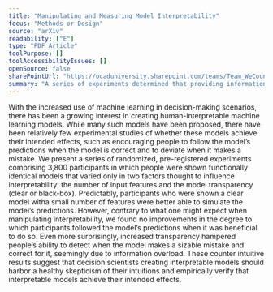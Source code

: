 ```yaml
---
title: "Manipulating and Measuring Model Interpretability"
focus: "Methods or Design"
source: "arXiv"
readability: ["E"]
type: "PDF Article"
toolPurpose: []
toolAccessibilityIssues: []
openSource: false
sharePointUrl: "https://ocaduniversity.sharepoint.com/teams/Team_WeCount/Shared%20Documents/Resources%20and%20Tools/Literature%20(curated)/Manipulating%20and%20Measuring%20Model%20Interpretability.pdf"
summary: "A series of experiments determined that providing information to participants meant to increase interpretability of decision-making models had negligible and detrimental effects, suggesting more rigorous work needs to be done to improve interpretability of models. "
---
```

With the increased use of machine learning in decision-making scenarios, there has been a growing interest in creating human-interpretable machine learning models. While many such models have been proposed, there have been relatively few experimental studies of whether these models achieve their intended effects, such as encouraging people to follow the model’s predictions when the model is correct and to deviate when it makes a mistake. We present a series of randomized, pre-registered experiments comprising 3,800 participants in which people were shown functionally identical models that varied only in two factors thought to influence interpretability: the number of input features and the model transparency (clear or black-box). Predictably, participants who were shown a clear model witha small number of features were better able to simulate the model’s predictions. However, contrary to what one might expect when manipulating interpretability, we found no improvements in the degree to which participants followed the model’s predictions when it was beneficial to do so. Even more surprisingly, increased transparency hampered people’s ability to detect when the model makes a sizable mistake and correct for it, seemingly due to information overload. These counter intuitive results suggest that decision scientists creating interpretable models should harbor a healthy skepticism of their intuitions and empirically verify that interpretable models achieve their intended effects.

